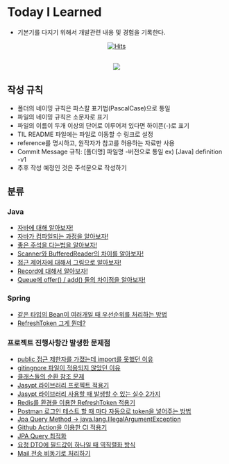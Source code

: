 # Today I Learned

- 기본기를 다지기 위해서 개발관련 내용 및 경험을 기록한다.

<div align="center">

[![Hits](https://hits.seeyoufarm.com/api/count/incr/badge.svg?url=https://github.com/junxtar/TIL/hit-counter)](https://hits.seeyoufarm.com/)

<br>
<!-- 자바  --><img src="https://img.shields.io/badge/JAVA-007396?style=flat-square&logo=JAVA&logoColor=white"/>
</div>

## 작성 규칙

- 폴더의 네이밍 규칙은 파스칼 표기법(PascalCase)으로 통일
- 파일의 네이밍 규칙은 소문자로 표기
- 파일의 이름이 두개 이상의 단어로 이루어져 있다면 하이픈(-)로 표기
- TIL README 파일에는 파일로 이동할 수 링크로 설정
- reference를 명시하고, 원작자가 참고를 허용하는 자료만 사용
- Commit Message 규칙: [폴더명] 파일명 -버전으로 통일 ex) [Java] definition -v1
- 추후 작성 예정인 것은 주석문으로 작성하기

## 분류

### Java

- [자바에 대해 알아보자!](https://github.com/junxtar/TIL/blob/main/Java/definition.md)
- [자바가 컴파일되는 과정을 알아보자!](https://github.com/junxtar/TIL/blob/main/Java/compiler.md)
- [좋은 주석을 다는법을 알아보자!](https://github.com/junxtar/TIL/blob/main/Java/comment.md)
- [Scanner와 BufferedReader의 차이를 알아보자!](https://github.com/junxtar/TIL/blob/main/Java/input.md)
- [접근 제어자에 대해서 그림으로 알아보자!](https://github.com/junxtar/TIL/blob/main/Java/accessModifier.md)
- [Record에 대해서 알아보자!](https://github.com/junxtar/TIL/blob/main/Java/record.md)
- [Queue에 offer() / add() 둘의 차이점을 알아보자!](https://github.com/junxtar/TIL/blob/main/Java/queue.md)
    <!-- Todo: main 메서드의 매개변수로 문자열 배열이 들어가는 이유를 알아보자! -->

### Spring

- [같은 타입의 Bean이 여러개일 때 우선순위를 처리하는 방법](https://github.com/junxtar/TIL/blob/main/Spring/beans.md)
- [RefreshToken 그게 뭔데?](https://github.com/junxtar/TIL/blob/main/Spring/refresh-token.md)

### 프로젝트 진행사항간 발생한 문제점

- [public 접근 제한자를 가졌는데 import를 못했던 이유](https://github.com/junxtar/TIL/blob/main/Problem/modifier.md)
- [gitingnore 파일이 적용되지 않았던 이유](https://github.com/junxtar/TIL/blob/main/Problem/gitignore.md)
- [클래스들의 순환 참조 문제](https://github.com/junxtar/TIL/blob/main/Problem/structural.md)
- [Jasypt 라이브러리 프로젝트 적용기](https://github.com/junxtar/TIL/blob/main/Problem/jasypt.md)
- [Jasypt 라이브러리 사용할 때 발생할 수 있는 실수 2가지](https://github.com/junxtar/TIL/blob/main/Problem/jasypt-mistake.md)
- [Redis를 환경을 이용한 RefreshToken 적용기](https://github.com/junxtar/TIL/blob/main/Problem/redis.md)
- [Postman 로그인 테스트 할 때 마다 자동으로 token을 넣어주는 방법](https://github.com/junxtar/TIL/blob/main/Problem/postman.md)
- [Jpa Query Method -> java.lang.IllegalArgumentException](https://github.com/junxtar/TIL/blob/main/Problem/jpa-query.md)
- [Github Action을 이용한 CI 적용기](https://github.com/junxtar/TIL/blob/main/Problem/ci.md)
- [JPA Query 최적화](https://github.com/junxtar/TIL/blob/main/Problem/query-optimization.md)
- [요청 DTO에 필드값이 하나일 때 역직렬화 방식](https://github.com/junxtar/TIL/blob/main/Problem/dto-deserialization.md)
- [Mail 전송 비동기로 처리하기](https://github.com/junxtar/TIL/blob/main/Problem/mail-async.md)
